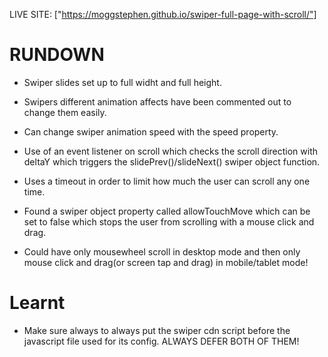 LIVE SITE: ["https://moggstephen.github.io/swiper-full-page-with-scroll/"]

# RUNDOWN

- Swiper slides set up to full widht and full height.
- Swipers different animation affects have been commented out to change them easily.
- Can change swiper animation speed with the speed property.

- Use of an event listener on scroll which checks the scroll direction with deltaY which triggers the slidePrev()/slideNext() swiper object function.
- Uses a timeout in order to limit how much the user can scroll any one time.

- Found a swiper object property called allowTouchMove which can be set to false which stops the user from scrolling with a mouse click and drag. 
- Could have only mousewheel scroll in desktop mode and then only mouse click and drag(or screen tap and drag) in mobile/tablet mode!

# Learnt

- Make sure always to always put the swiper cdn script before the javascript file used for its config. ALWAYS DEFER BOTH OF THEM!